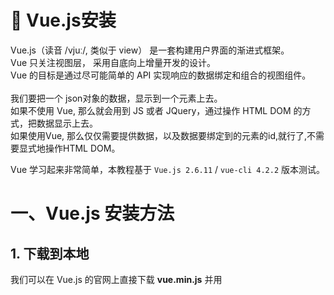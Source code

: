 # 🌋 Vue.js安装

Vue.js（读音 /vjuː/, 类似于 view） 是一套构建用户界面的渐进式框架。<br />Vue 只关注视图层， 采用自底向上增量开发的设计。<br />Vue 的目标是通过尽可能简单的 API 实现响应的数据绑定和组合的视图组件。<br />
<br />我们要把一个 json对象的数据，显示到一个元素上去。<br />如果不使用 Vue, 那么就会用到 JS 或者 JQuery，通过操作 HTML DOM 的方式，把数据显示上去。<br />如果使用Vue, 那么仅仅需要提供数据，以及数据要绑定到的元素的id,就行了,不需要显式地操作HTML DOM。

Vue 学习起来非常简单，本教程基于 `Vue.js 2.6.11` / `vue-cli 4.2.2` 版本测试。


# 一、Vue.js 安装方法
## 1. 下载到本地
我们可以在 Vue.js 的官网上直接下载 **vue.min.js** 并用<script>标签引入   [下载地址](https://cn.vuejs.org/js/vue.min.js)<br />

## 2. 使用 CDN
对于制作原型或学习，你可以这样使用最新版本：
```vue
<script src="https://cdn.jsdelivr.net/npm/vue/dist/vue.js"></script>
```

<br />对于生产环境，我们推荐链接到一个明确的版本号和构建文件，以避免新版本造成的不可预期的破坏：
```vue
<script src="https://cdn.jsdelivr.net/npm/vue@2.6.11"></script>
```

<br />例如：<br />

```vue
<!DOCTYPE html>
<html>
<head>
<meta charset="utf-8">
<title>Vue 测试实例</title>
<script src="https://cdn.jsdelivr.net/npm/vue@2.6.11"></script>
</head>
<body>
<div id="app">
  <p>{{ message }}</p>
</div>

<script>
new Vue({
  el: '#app',
  data: {
    message: 'Hello Vue.js!'
  }
})
</script>
</body>
</html>
```

## 3. NPM方法
大家都知道国内直接使用 npm 的官方镜像是非常慢的，这里推荐使用淘宝 NPM 镜像。<br />淘宝 NPM 镜像是一个完整 npmjs.org 镜像，你可以用此代替官方版本(只读)，同步频率目前为 10分钟 一次以保证尽量与官方服务同步。<br />你可以使用淘宝定制的 cnpm (gzip 压缩支持) 命令行工具代替默认的 npm: (前提是先要安装好npm)<br />`$ npm install -g cnpm --registry=https://registry.npm.taobao.org`<br />这样就可以使用 cnpm 命令来安装模块了：<br />`$ cnpm install [name]`<br />
<br />![image.png](https://cdn.nlark.com/yuque/0/2020/png/1237282/1586234785596-a1bd262c-c0d3-4869-be62-aa2a905a5f7c.png#align=left&display=inline&height=159&name=image.png&originHeight=239&originWidth=1121&size=35971&status=done&style=none&width=746)<br />

```shell
# 最新稳定版
$ npm install vue

# 或者
$ cnpm install vue
```



# 二、命令行工具CLI
Vue 提供了一个[官方的 CLI](https://github.com/vuejs/vue-cli)，为单页面应用 (SPA) 快速搭建繁杂的脚手架。它为现代前端工作流提供了 batteries-included 的构建设置。只需要几分钟的时间就可以运行起来并带有热重载、保存时 lint 校验，以及生产环境可用的构建版本。更多详情可查阅 [Vue CLI 的文档](https://cli.vuejs.org/)。<br />
<br />**👉 [Vue CLI3开发环境搭建](https://segmentfault.com/a/1190000017927488)**<br />
<br />![](https://cdn.nlark.com/yuque/0/2020/png/1237282/1586235608126-7f3adad5-5676-440e-8e98-25efb1694786.png#align=left&display=inline&height=58&originHeight=67&originWidth=212&status=done&style=none&width=183)
<a name="XWwEj"></a>
# 三、快速创建一个Vue工程

命令行输入`vue ui` ( vue-cli 3+版本才有)，通过图形化界面可视化创建vue工程<br />
<br />    ![](https://cdn.nlark.com/yuque/0/2020/png/1237282/1586240748806-7be04b7e-7e70-4cb4-8cc5-b7fe16d76e13.png#align=left&display=inline&height=70&originHeight=102&originWidth=482&size=0&status=done&style=none&width=333)<br />
![](https://cdn.nlark.com/yuque/0/2020/png/1237282/1586240748810-3245c63d-a665-47cf-ad32-81f3291ee488.png#align=left&display=inline&height=442&originHeight=442&originWidth=991&size=0&status=done&style=none&width=991)
![](https://cdn.nlark.com/yuque/0/2020/png/1237282/1586240748821-dc88d7e3-c39a-4cbb-93b4-417c484d2991.png#align=left&display=inline&height=654&originHeight=654&originWidth=986&size=0&status=done&style=none&width=986)
![](https://cdn.nlark.com/yuque/0/2020/png/1237282/1586240748831-8894cf17-249a-4d9e-8b84-147cf8e15bb6.png#align=left&display=inline&height=364&originHeight=485&originWidth=995&size=0&status=done&style=none&width=746)
![](https://cdn.nlark.com/yuque/0/2020/png/1237282/1586240748834-f8971b8b-8505-4eb3-8137-22a267e71977.png#align=left&display=inline&height=362&originHeight=481&originWidth=991&size=0&status=done&style=none&width=746)
![](https://cdn.nlark.com/yuque/0/2020/png/1237282/1586240748829-822656e3-a131-48a8-89e4-db9099b28f5f.png#align=left&display=inline&height=373&originHeight=504&originWidth=1007&size=0&status=done&style=none&width=746)
![](https://cdn.nlark.com/yuque/0/2020/png/1237282/1586240748851-3a5b0ea7-b3e8-4b58-b45c-efee933e27ca.png#align=left&display=inline&height=434&originHeight=434&originWidth=994&size=0&status=done&style=none&width=994)<br />![image.png](https://cdn.nlark.com/yuque/0/2020/png/1237282/1586240837186-8de851be-4dfc-41ab-a84b-443ea9833f14.png#align=left&display=inline&height=361&name=image.png&originHeight=827&originWidth=1194&size=47505&status=done&style=none&width=521)<br />
<br />OK，等待项目创建完成。<br />
<br />![image.png](https://cdn.nlark.com/yuque/0/2020/png/1237282/1586240877031-652fcaa7-c221-459b-8867-be7a1ef7118b.png#align=left&display=inline&height=96&name=image.png&originHeight=159&originWidth=815&size=9961&status=done&style=none&width=491)<br />打开该项目（VsCode），在 VSCode 终端中输入 **`npm run serve`** 启动Vue。（可按** Ctrl+c** 终止 Vue）<br />![image.png](https://cdn.nlark.com/yuque/0/2020/png/1237282/1586241133915-788b272a-543b-4fc6-b53d-aeadf7541d1e.png#align=left&display=inline&height=412&name=image.png&originHeight=690&originWidth=886&size=68583&status=done&style=none&width=529)<br />
<br />即可访问项目首页 [http://localhost:8080](http://localhost:8080/)<br />
<br />![image.png](https://cdn.nlark.com/yuque/0/2020/png/1237282/1586241189181-2aeefe48-06e0-4d2b-bfaf-7284e60e5aef.png#align=left&display=inline&height=454&name=image.png&originHeight=908&originWidth=1907&size=86795&status=done&style=none&width=953.5)

## 📚 References

- 🐦 [菜鸟教程](https://www.runoob.com/vue2)

- 📘 [Vue 官方文档](https://cn.vuejs.org/v2/guide)